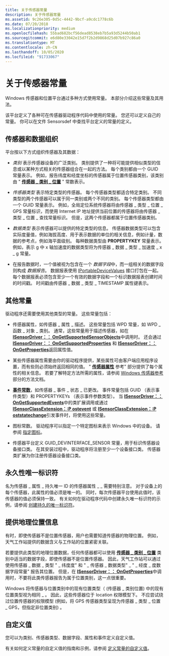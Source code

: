 ```yaml
---
title: 关于传感器常量
description: 关于传感器常量
ms.assetid: 9c26e305-0d5c-4442-9bcf-a9cdc1778c6b
ms.date: 07/20/2018
ms.localizationpriority: medium
ms.openlocfilehash: 55bad682bcf56dead8538eb7b5a93d5244b50ab1
ms.sourcegitcommit: e6d80e33042e15d7f2b2d9868d25d07b927c86a0
ms.translationtype: MT
ms.contentlocale: zh-CN
ms.lasthandoff: 10/05/2020
ms.locfileid: "91733067"
---
```

# <a name="about-sensor-constants"></a>关于传感器常量


Windows 传感器和位置平台通过多种方式使用常量。 本部分介绍这些常量及其用法。

该平台定义了各种可在传感器驱动程序代码中使用的常量。 您还可以定义自己的常量。 你可以在文件 Sensorsdef 中查找平台定义的常量的定义。

## <a name="sensor-and-data-organization"></a>传感器和数据组织

平台按以下方式组织传感器及其数据：

-   *类别* 表示传感器设备的广泛类别。 类别提供了一种将可能提供相似类型的信息或以某种方式相关的传感器组合在一起的方法。 每个类别都由一个 GUID 常量表示。 例如，报告纬度和经度坐标的传感器属于位置传感器类别，该类别由 " [**传感器 \_ 类别 \_ 位置**](sensor-category-loc.md) " 常数表示。

-   *传感器类型* 表示特定类型的传感器。 每个传感器类型都适合特定类别。 不同类型的两个传感器可以属于同一类别或两个不同的类别。 每个传感器类型都由一个 GUID 常量表示。 例如，全局定位系统传感器将由传感器 \_ 类型 \_ 位置 \_ GPS 常量标识，而使用 Internet IP 地址提供当前位置的传感器将由传感器 \_ 类型 \_ 位置 \_ 查找常量标识。 但是，这两个传感器都属于位置传感器类别。

-   *数据类型* 表示传感器可以提供的特定类型的信息。 传感器数据类型可以包含实际度量值，例如海拔高度、用于表示数据的单位的相关信息，例如计量，数据的参考点，例如海平面级别。 每种数据类型由 **PROPERTYKEY** 常量表示。 例如，表示 g 中 x 轴加速度的数据类型将为传感器 \_ 数据 \_ 类型 \_ 加速度 \_ x \_ g 常量。

-   在报告数据时，一个值被视为包含在一个 *数据字段*中，而一组相关的数据字段则构成 *数据报告*。 数据报表使用 [IPortableDeviceValues](/windows-hardware/drivers/ddi/portabledevicetypes/nn-portabledevicetypes-iportabledevicevalues) 接口打包在一起。 每个数据报表必须包含至少一个有效的数据字段和一个标识数据报表创建时间的时间戳。 时间戳由传感器 \_ 数据 \_ 类型 \_ TIMESTAMP 属性键表示。


## <a name="other-constants"></a>其他常量

驱动程序还需要使用其他类型的常量。 这些常量包括：

-   传感器属性，如传感器 \_ 属性 \_ 描述。 这些常量包括 WPD 常量，如 WPD \_ 函数 \_ 对象 \_ 类别。 通常，这些常量用于描述传感器，如在 [**ISensorDriver：： OnGetSupportedSensorObjects**](/windows-hardware/drivers/ddi/sensorsclassextension/nf-sensorsclassextension-isensordriver-ongetsupportedsensorobjects)中调用时。 还会通过 [**ISensorDriver：： OnGetSupportedProperties**](/windows-hardware/drivers/ddi/sensorsclassextension/nf-sensorsclassextension-isensordriver-ongetsupportedproperties) 和 [**ISensorDriver：： OnGetProperties**](/windows-hardware/drivers/ddi/sensorsclassextension/nf-sensorsclassextension-isensordriver-ongetproperties)返回属性值。

-   某些传感器属性需要由你的驱动程序提供，某些属性可由客户端应用程序设置，而有些则必须始终返回相同的值。 " [**传感器属性**](sensor-properties.md) 参考" 部分提供了每个属性的相关信息。 若要了解特定方法所需的属性，请参阅 [Windows 传感器参考](/windows-hardware/drivers/ddi/_sensors/#functions) 部分的方法文档。

-   [**事件常数**](about-sensor-driver-events.md)，如传感器 \_ 事件 \_ 状态 \_ 已更改。 事件常量包括 GUID （表示事件类型）和 PROPERTYKEYs （表示事件参数类型）。 当 [**ISensorDriver：： OnGetSupportedEvents**](/windows-hardware/drivers/ddi/sensorsclassextension/nf-sensorsclassextension-isensordriver-ongetsupportedevents)中的类扩展调用或通过 [**ISensorClassExtension：:P ostevent**](/windows-hardware/drivers/ddi/sensorsclassextension/nf-sensorsclassextension-isensorclassextension-postevent) 或 [**ISensorClassExtension：:P oststatechange**](/windows-hardware/drivers/ddi/sensorsclassextension/nf-sensorsclassextension-isensorclassextension-poststatechange)引发事件时，将使用这些常量。

-   图标常数。 驱动程序可以指定一个特定图标来表示 Windows 中的设备。 请参阅 [指定图标](specifying-an-icon.md)。

-   传感器平台定义 GUID_DEVINTERFACE_SENSOR 常量，用于标识传感器设备接口类。 在其安装过程中，驱动程序将注册至少一个设备接口类。 传感器类扩展为你注册传感器设备接口类。



## <a name="persistent-unique-identifier"></a>永久性唯一标识符

名为传感器 \_ 属性 \_ 持久唯一 ID 的传感器属性 \_ \_ 需要特别注意。 对于设备上的每个传感器，此属性的值必须是唯一的。 同时，每次传感器平台使用此值时，该传感器的值必须保持一致。 有关如何在驱动程序代码中创建永久唯一标识符的示例，请参阅 [创建持久的唯一标识符](creating-a-persistent-unique-identifier.md)。

## <a name="providing-geolocation-information"></a>提供地理位置信息

有时，即使传感器不是位置传感器，用户也需要知道传感器的物理位置。 例如，天气工作站提供的数据含义与工作站的位置紧密关联。

若要提供此类型的地理位置数据，任何传感器都可以使用 [**传感器 \_ 类别 \_ 位置**](sensor-category-loc.md) 类别中适当的数据字段，即使传感器不是位置传感器。 因此，天气工作站可以通过使用传感器 \_ 数据 \_ 类型 " \_ 纬度度" 和 " \_ 传感器 \_ 数据类型" \_ " \_ 经度 \_ 度数据字段常量" 报告其位置。 但是，在 [**ISensorDriver：： OnGetProperties**](/windows-hardware/drivers/ddi/sensorsclassextension/nf-sensorsclassextension-isensordriver-ongetproperties)中调用时，不要将此类传感器报告为属于位置类别，这一点很重要。

Windows 将传感器与位置类别中的现有位置类型（ (传感器 \_ 类别位置) 中的现有位置类型视为相同 \_ 。 因此，这些传感器位于 location 权限模型下。 不应尝试绕过位置传感器的权限模型 (例如，将 GPS 传感器类型呈现为传感器 \_ 类型 \_ 位置 \_ GPS，但指定非位置类别) 。

## <a name="custom-values"></a>自定义值

您可以为类别、传感器类型、数据字段、属性和事件定义自定义值。

有关如何定义常量的自定义值的指南和示例，请参阅 [定义常量的自定义值](defining-custom-values-for-constants.md)。

